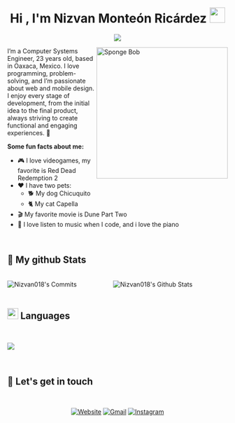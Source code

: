 <h1 align="center"><b>Hi , I'm Nizvan Monteón Ricárdez </b><img src="https://media.giphy.com/media/hvRJCLFzcasrR4ia7z/giphy.gif" width="35"></h1>

<p align="center">
  <a href="https://github.com/DenverCoder1/readme-typing-svg"><img src="https://readme-typing-svg.herokuapp.com?font=Time+New+Roman&color=cyan&size=25&center=true&vCenter=true&width=600&height=100&lines=Love+to+Code+Web+Pages;Full+Stack+Developer;Computer+Systems+Engineer;Node.js+Developer;Always+Learning;Astro+and+React+Lover+<3"></a>
</p>

<img align="right" width=300px alt="Sponge Bob" src="https://i.pinimg.com/originals/7a/c5/1a/7ac51a290fd48af99250eb9da0414731.gif" />

I’m a Computer Systems Engineer, 23 years old, based in Oaxaca, Mexico. I love programming, problem-solving, and I’m passionate about web and mobile design. I enjoy every stage of development, from the initial idea to the final product, always striving to create functional and engaging experiences. 🚀

**Some fun facts about me:**

- 🎮 I love videogames, my favorite is Red Dead Redemption 2
- ♥️ I have two pets:
  - 🐕 My dog Chicuquito
  - 🐈 My cat Capella
- 🎬 My favorite movie is Dune Part Two
- 🎹 I love listen to music when I code, and i love the piano

<br>

<h2>👀 My github Stats</h2>
<br>

<div align="center">
  <img align="center" src="https://github-readme-stats.vercel.app/api?username=Nizvan018&include_all_commits=true&count_private=true&show_icons=true&line_height=20&title_color=f43f5e&icon_color=f43f5e&text_color=0ea5e9&bg_color=0,111827,030712" alt="Nizvan018's Github Stats">
  <img align="left" src="https://github-readme-stats.vercel.app/api/top-langs?username=Nizvan018&show_icons=true&theme=dark&locale=en&layout=compact&title_color=f43f5e&icon_color=f43f5e&text_color=0ea5e9&bg_color=0,111827,030712" alt="Nizvan018's Commits" />
</div>

<br>

## <img src="https://media2.giphy.com/media/QssGEmpkyEOhBCb7e1/giphy.gif?cid=ecf05e47a0n3gi1bfqntqmob8g9aid1oyj2wr3ds3mg700bl&rid=giphy.gif" width ="25"><b> Languages</b>
<br>

<p align="left">
  <a href="https://skillicons.dev">
    <img src="https://skillicons.dev/icons?i=git,css,postgres,prisma,express,figma,firebase,github,html,java,js,md,nextjs,nodejs,postman,py,react,tailwind,ts,astro,vscode,photoshop,discord&perline=14" />
  </a>
</p>

<br>

<h2>📲 Let's get in touch</h2>
<br>

<p align="center">
  <a href="https://nizvan-dev.vercel.app"><img src="https://img.icons8.com/?size=50&id=9x65MLqCekT5&format=png&color=000000" alt="Website"/></a>
	<a href="mailto:nizvan.dev@gmail.com"><img src="https://img.icons8.com/?size=50&id=xLIkjgcmFOsC&format=png&color=000000" alt="Gmail"/></a>
	<a href="https://www.instagram.com/nizvan_dev/"><img src="https://img.icons8.com/?size=50&id=Xy10Jcu1L2Su&format=png&color=000000" alt="Instagram"/></a>
</p>
